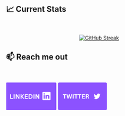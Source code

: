 ## :chart_with_upwards_trend: Current Stats

<br />
<p align="center">
  <a href="https://git.io/streak-stats"><img width="80%" src="https://github-readme-streak-stats.herokuapp.com?user=Mazharul-Islam-2046&theme=tokyonight-duo&hide_border=true&card_width=639" alt="GitHub Streak" /></a>
</p>



## :mailbox: Reach me out


<br />

[<img height="75" src="./assets/Linkedin.png">](https://www.linkedin.com/in/md-mazharul-islam-mzshishir/)                                     [<img height="75" src="./assets/Twitter.png">](https://twitter.com/Mzshishir2046)
<br />


